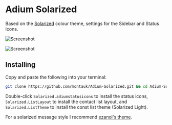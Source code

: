 Adium Solarized
===============

Based on the [Solarized](http://ethanschoonover.com/solarized) colour
theme, settings for the Sidebar and Status Icons.

![Screenshot](https://raw.github.com/montauk/Adium-Status-Solarized/master/screenshot.png)

![Screenshot](https://raw.github.com/montauk/Adium-Status-Solarized/master/screenshot2.png)

Installing
----------
Copy and paste the following into your terminal:

```bash
git clone https://github.com/montauk/Adium-Solarized.git && cd Adium-Solarized && ./build.sh
```

Double-click `Solarized.adiumstatusicons` to install the status icons,
`Solarized.ListLayout` to install the contact list layout, and
`Solarized.ListTheme` to install the const list theme (Solarized Light).

For a solarized message style I recommend
[ezanol's theme](https://github.com/ezanol/Adium-Solarized).
